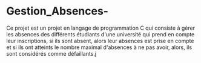 # Gestion_Absences-
Ce projet est un projet en langage de programmation C qui consiste à gérer les absences des différents étudiants d'une université qui prend en compte leur inscriptions, si ils sont absent, alors leur absences est prise en compte et si ils ont atteints le nombre maximal d'absences à ne pas avoir, alors, ils sont considérés comme défaillants.j
